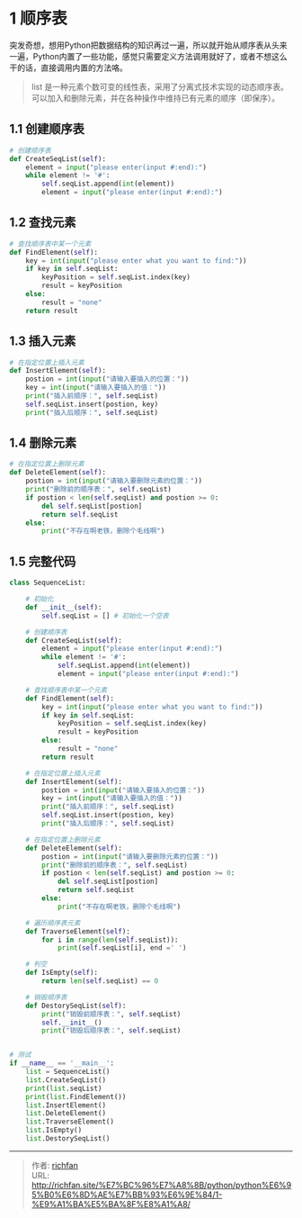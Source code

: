 # 1 顺序表


突发奇想，想用Python把数据结构的知识再过一遍，所以就开始从顺序表从头来一遍，Python内置了一些功能，感觉只需要定义方法调用就好了，或者不想这么干的话，直接调用内置的方法咯。

> list 是一种元素个数可变的线性表，采用了分离式技术实现的动态顺序表。可以加入和删除元素，并在各种操作中维持已有元素的顺序（即保序）。



## 1.1 创建顺序表

```python
# 创建顺序表
def CreateSeqList(self):
    element = input("please enter(input #:end):")
    while element != '#':
        self.seqList.append(int(element))
        element = input("please enter(input #:end):")
```



## 1.2 查找元素

```python
# 查找顺序表中某一个元素
def FindElement(self):
    key = int(input("please enter what you want to find:"))
    if key in self.seqList:
        keyPosition = self.seqList.index(key)
        result = keyPosition
    else:
        result = "none"
    return result
```



## 1.3 插入元素

```python
# 在指定位置上插入元素
def InsertElement(self):
    postion = int(input("请输入要插入的位置："))
    key = int(input("请输入要插入的值："))
    print("插入前顺序：", self.seqList)
    self.seqList.insert(postion, key)
    print("插入后顺序：", self.seqList)
```



## 1.4 删除元素

```python
# 在指定位置上删除元素
def DeleteElement(self):
    postion = int(input("请输入要删除元素的位置："))
    print("删除前的顺序表：", self.seqList)
    if postion < len(self.seqList) and postion >= 0:
        del self.seqList[postion]
        return self.seqList
    else:
        print("不存在啊老铁，删除个毛线啊")
```



## 1.5 完整代码

```python
class SequenceList:

    # 初始化
    def __init__(self):
        self.seqList = [] # 初始化一个空表

    # 创建顺序表
    def CreateSeqList(self):
        element = input("please enter(input #:end):")
        while element != '#':
            self.seqList.append(int(element))
            element = input("please enter(input #:end):")

    # 查找顺序表中某一个元素
    def FindElement(self):
        key = int(input("please enter what you want to find:"))
        if key in self.seqList:
            keyPosition = self.seqList.index(key)
            result = keyPosition
        else:
            result = "none"
        return result

    # 在指定位置上插入元素
    def InsertElement(self):
        postion = int(input("请输入要插入的位置："))
        key = int(input("请输入要插入的值："))
        print("插入前顺序：", self.seqList)
        self.seqList.insert(postion, key)
        print("插入后顺序：", self.seqList)

    # 在指定位置上删除元素
    def DeleteElement(self):
        postion = int(input("请输入要删除元素的位置："))
        print("删除前的顺序表：", self.seqList)
        if postion < len(self.seqList) and postion >= 0:
            del self.seqList[postion]
            return self.seqList
        else:
            print("不存在啊老铁，删除个毛线啊")

    # 遍历顺序表元素
    def TraverseElement(self):
        for i in range(len(self.seqList)):
            print(self.seqList[i], end =' ')

    # 判空
    def IsEmpty(self):
        return len(self.seqList) == 0

    # 销毁顺序表
    def DestorySeqList(self):
        print("销毁前顺序表：", self.seqList)
        self.__init__()
        print("销毁后顺序表：", self.seqList)


# 测试
if __name__ == '__main__':
    list = SequenceList()
    list.CreateSeqList()
    print(list.seqList)
    print(list.FindElement())
    list.InsertElement()
    list.DeleteElement()
    list.TraverseElement()
    list.IsEmpty()
    list.DestorySeqList()
```



---

> 作者: [richfan](https://richfan.site/)  
> URL: http://richfan.site/%E7%BC%96%E7%A8%8B/python/python%E6%95%B0%E6%8D%AE%E7%BB%93%E6%9E%84/1-%E9%A1%BA%E5%BA%8F%E8%A1%A8/  

